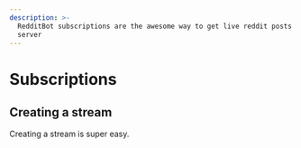 ```yaml
---
description: >-
  RedditBot subscriptions are the awesome way to get live reddit posts to your
  server
---
```


# Subscriptions

## Creating a stream

Creating a stream is super easy.



